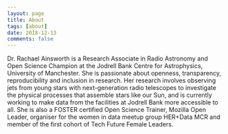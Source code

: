 ```yaml
---
layout: page
title: About
tags: [about]
date: 2018-12-13
comments: false
---
```



Dr. Rachael Ainsworth is a Research Associate in Radio Astronomy and Open Science Champion at the Jodrell Bank Centre for Astrophysics, University of Manchester. She is passionate about openness, transparency, reproducibility and inclusion in research. Her research involves observing jets from young stars with next-generation radio telescopes to investigate the physical processes that assemble stars like our Sun, and is currently working to make data from the facilities at Jodrell Bank more accessible to all. She is also a FOSTER certified Open Science Trainer, Mozilla Open Leader, organiser for the women in data meetup group HER+Data MCR and member of the first cohort of Tech Future Female Leaders.
